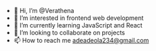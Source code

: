 - 👋 Hi, I’m @Verathena
- 👀 I’m interested in frontend web development
- 🌱 I’m currently learning JavaScript and React
- 💞️ I’m looking to collaborate on projects
- 📫 How to reach me adeadeola234@gmail.com

<!---
Verathena/Verathena is a ✨ special ✨ repository because its `README.md` (this file) appears on your GitHub profile.
You can click the Preview link to take a look at your changes.
--->
